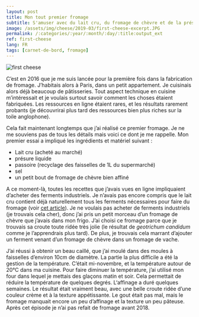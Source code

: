 ```yaml
---
layout: post
title: Mon tout premier fromage
subtitle: S'amuser avec du lait cru, du fromage de chèvre et de la présure
image: /assets/img/cheese/2019-03/first-cheese-excerpt.JPG
permalink: /:categories/:year/:month/:day/:title:output_ext
ref: first-cheese
lang: FR
tags: [carnet-de-bord, fromage]
---
```


![first cheese]({{site.baseurl}}/assets/img/cheese/2019-03/first-cheese-3.JPG)

<!--excerpt.start-->
C’est en 2016 que je me suis lancée pour la première fois dans la fabrication de fromage. J’habitais alors à Paris, dans un petit appartement. Je cuisinais alors déjà beaucoup de pâtisseries. Tout aspect technique en cuisine m’intéressait et je voulais surtout savoir comment les choses étaient fabriquées. Les ressources en ligne étaient rares, et les résultats rarement probants (je découvrirai plus tard des ressources bien plus riches sur la toile anglophone).
<!--excerpt.end-->

Cela fait maintenant longtemps que j’ai réalisé ce premier fromage. Je ne me souviens pas de tous les détails mais voici ce dont je me rappelle. Mon premier essai a impliqué les ingrédients et matériel suivant :
-	Lait cru (acheté au marché)
-	présure liquide
-	passoire (recyclage des faisselles de 1L du supermarché)
-	sel
-	un petit bout de fromage de chèvre bien affiné

A ce moment-là, toutes les recettes que j’avais vues en ligne impliquaient d’acheter des ferments industriels. Je n’avais pas encore compris que le lait cru contient déjà naturellement tous les ferments nécessaires pour faire du fromage (voir [cet article](lait-cru.html)). Je ne voulais pas acheter de ferments industriels (je trouvais cela cher), donc j’ai pris un petit morceau d’un fromage de chèvre que j’avais dans mon frigo. J’ai choisi ce fromage parce que je trouvais sa croute toute ridée très jolie (le résultat de *geotrichum candidum* comme je l’apprendrais plus tard). De plus, je trouvais cela marrant d’ajouter un ferment venant d’un fromage de chèvre dans un fromage de vache.


J’ai réussi à obtenir un beau caillé, que j’ai moulé dans des moules à faisselles d’environ 10cm de diamètre. La partie la plus difficile a été la gestion de la température. C’était mi-novembre, et la température autour de 20°C dans ma cuisine. Pour faire diminuer la température, j’ai utilisé mon four dans lequel je mettais des glaçons matin et soir. Cela permettait de réduire la température de quelques degrés. L‘affinage a duré quelques semaines.
Le résultat était vraiment beau, avec une belle croute ridée d’une couleur crème et à la texture appétissante. Le gout était pas mal, mais le fromage manquait encore un peu d’affinage et la texture un peu pâteuse.
Après cet épisode je n’ai pas refait de fromage avant 2018.
